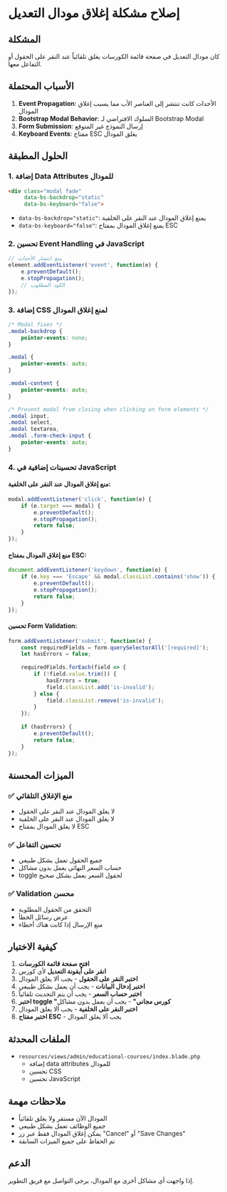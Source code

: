 # إصلاح مشكلة إغلاق مودال التعديل

## المشكلة
كان مودال التعديل في صفحة قائمة الكورسات يغلق تلقائياً عند النقر على الحقول أو التفاعل معها.

## الأسباب المحتملة
1. **Event Propagation**: الأحداث كانت تنتشر إلى العناصر الأب مما يسبب إغلاق المودال
2. **Bootstrap Modal Behavior**: السلوك الافتراضي لـ Bootstrap Modal
3. **Form Submission**: إرسال النموذج غير المتوقع
4. **Keyboard Events**: مفتاح ESC يغلق المودال

## الحلول المطبقة

### 1. إضافة Data Attributes للمودال
```html
<div class="modal fade" 
     data-bs-backdrop="static" 
     data-bs-keyboard="false">
```
- `data-bs-backdrop="static"`: يمنع إغلاق المودال عند النقر على الخلفية
- `data-bs-keyboard="false"`: يمنع إغلاق المودال بمفتاح ESC

### 2. تحسين Event Handling في JavaScript
```javascript
// منع انتشار الأحداث
element.addEventListener('event', function(e) {
    e.preventDefault();
    e.stopPropagation();
    // الكود المطلوب
});
```

### 3. إضافة CSS لمنع إغلاق المودال
```css
/* Modal fixes */
.modal-backdrop {
    pointer-events: none;
}

.modal {
    pointer-events: auto;
}

.modal-content {
    pointer-events: auto;
}

/* Prevent modal from closing when clicking on form elements */
.modal input,
.modal select,
.modal textarea,
.modal .form-check-input {
    pointer-events: auto;
}
```

### 4. تحسينات إضافية في JavaScript

#### منع إغلاق المودال عند النقر على الخلفية:
```javascript
modal.addEventListener('click', function(e) {
    if (e.target === modal) {
        e.preventDefault();
        e.stopPropagation();
        return false;
    }
});
```

#### منع إغلاق المودال بمفتاح ESC:
```javascript
document.addEventListener('keydown', function(e) {
    if (e.key === 'Escape' && modal.classList.contains('show')) {
        e.preventDefault();
        e.stopPropagation();
        return false;
    }
});
```

#### تحسين Form Validation:
```javascript
form.addEventListener('submit', function(e) {
    const requiredFields = form.querySelectorAll('[required]');
    let hasErrors = false;
    
    requiredFields.forEach(field => {
        if (!field.value.trim()) {
            hasErrors = true;
            field.classList.add('is-invalid');
        } else {
            field.classList.remove('is-invalid');
        }
    });
    
    if (hasErrors) {
        e.preventDefault();
        return false;
    }
});
```

## الميزات المحسنة

### ✅ **منع الإغلاق التلقائي**
- لا يغلق المودال عند النقر على الحقول
- لا يغلق المودال عند النقر على الخلفية
- لا يغلق المودال بمفتاح ESC

### ✅ **تحسين التفاعل**
- جميع الحقول تعمل بشكل طبيعي
- حساب السعر النهائي يعمل بدون مشاكل
- toggle لحقول السعر يعمل بشكل صحيح

### ✅ **Validation محسن**
- التحقق من الحقول المطلوبة
- عرض رسائل الخطأ
- منع الإرسال إذا كانت هناك أخطاء

## كيفية الاختبار

1. **افتح صفحة قائمة الكورسات**
2. **انقر على أيقونة التعديل** لأي كورس
3. **اختبر النقر على الحقول** - يجب ألا يغلق المودال
4. **اختبر إدخال البيانات** - يجب أن يعمل بشكل طبيعي
5. **اختبر حساب السعر** - يجب أن يتم التحديث تلقائياً
6. **اختبر toggle "كورس مجاني"** - يجب أن يعمل بدون مشاكل
7. **اختبر النقر على الخلفية** - يجب ألا يغلق المودال
8. **اختبر مفتاح ESC** - يجب ألا يغلق المودال

## الملفات المحدثة

- `resources/views/admin/educational-courses/index.blade.php`
  - إضافة data attributes للمودال
  - تحسين CSS
  - تحسين JavaScript

## ملاحظات مهمة

- المودال الآن مستقر ولا يغلق تلقائياً
- جميع الوظائف تعمل بشكل طبيعي
- يمكن إغلاق المودال فقط عبر زر "Cancel" أو "Save Changes"
- تم الحفاظ على جميع الميزات السابقة

## الدعم

إذا واجهت أي مشاكل أخرى مع المودال، يرجى التواصل مع فريق التطوير. 